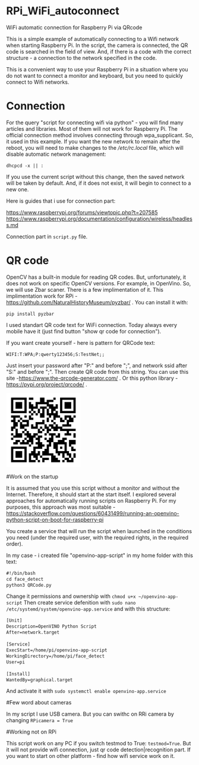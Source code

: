 # RPi_WiFi_autoconnect
WiFi automatic connection for Raspberry Pi via QRcode

This is a simple example of automatically connecting to a Wifi network when starting Raspberry Pi. In the script, the camera is connected, the QR code is searched in the field of view. And, if there is a code with the correct structure - a connection to the network specified in the code.

This is a convenient way to use your Raspberry Pi in a situation where you do not want to connect a monitor and keyboard, but you need to quickly connect to Wifi networks.

# Connection

For the query "script for connecting wifi via python" - you will find many articles and libraries. Most of them will not work for Raspberry Pi. The official connection method involves connecting through wpa_supplicant. So, it used in this example.
If you want the new network to remain after the reboot, you will need to make changes to the _/etc/rc.local_ file, which will disable automatic network management:

```
dhcpcd -x || :
```

If you use the current script without this change, then the saved network will be taken by default. And, if it does not exist, it will begin to connect to a new one.

Here is guides that i use for connection part:

https://www.raspberrypi.org/forums/viewtopic.php?t=207585
https://www.raspberrypi.org/documentation/configuration/wireless/headless.md

Connection part in `script.py` file.

# QR code

OpenCV  has a built-in module for reading QR codes. But, unfortunately, it does not work on specific OpenCV versions. For example, in OpenVino.
So, we will use Zbar scaner. There is a few implimentation of it. This implimentation work for RPi - https://github.com/NaturalHistoryMuseum/pyzbar/ . You can install it with:

```
pip install pyzbar
```

I used standart QR code text for WiFi connection. Today always every mobile have it (just find button "show qr code for connection"). 

If you want create yourself - here is pattern for QRCode text:

```
WIFI:T:WPA;P:qwerty123456;S:TestNet;;
```

Just insert your password after "P:" and before ";", and network ssid after "S:" and before ";". Then create QR code from this string. You can use this site -https://www.the-qrcode-generator.com/ . Or this python library - https://pypi.org/project/qrcode/ .

![example](sample.png)

#Work on the startup

It is assumed that you use this script without a monitor and without the Internet. Therefore, it should start at the start itself. I explored several approaches for automatically running scripts on Raspberry Pi. For my purposes, this approach was most suitable - https://stackoverflow.com/questions/60431499/running-an-openvino-python-script-on-boot-for-raspberry-pi

 You create a service that will run the script when launched in the conditions you need (under the required user, with the required rights, in the required order).
 
In my case - i created file "openvino-app-script" in my home folder with this text:

```
#!/bin/bash
cd face_detect     
python3 QRCode.py
```
Change it permissions and ownership with `chmod u+x ~/openvino-app-script`
Then create service defenition with `sudo nano /etc/systemd/system/openvino-app.service` and with this structure:

```
[Unit]
Description=OpenVINO Python Script
After=network.target

[Service]
ExecStart=/home/pi/openvino-app-script
WorkingDirectory=/home/pi/face_detect
User=pi

[Install]
WantedBy=graphical.target
```

And activate it with `sudo systemctl enable openvino-app.service`

#Few word about cameras

In my script I use USB camera. But you can swithc on RRi camera by changing `RPicamera = True`

#Working not on RPi

This script work on any PC if you switch testmod to True: `testmod=True`. But it will not provide wifi connection, just qr code detection|recognition part.
If you want to start on other platform - find how wifi service work on it.
